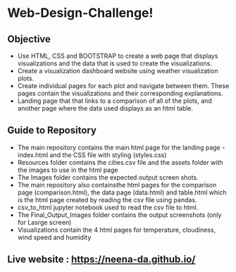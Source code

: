 # Web-Design-Challenge!

## Objective
* Use HTML, CSS and BOOTSTRAP to create a web page that displays visualizations and the data that is used to create the visualizations.
* Create a visualization dashboard website using weather visualization plots.
* Create individual pages for each plot and navigate between them. These pages contain the visualizations and their corresponding explanations.
* Landing page that that links to a comparison of all of the plots, and another page where the data used displays as an html table.

## Guide to Repository
*  The main repository contains the main html page for the landing page - index.html and the CSS file with styling (styles.css)
*  Resources folder comtains the cities.csv file and the assets folder with the images to use in the html page
*   The Images folder contains the expected output screen shots.
*  The main repository also containsthe html pages for the comparison page (comparison.html), the data page (data.html) and table.html which is the html page created by reading      the csv file using pandas.
*  csv_to_html jupyter notebook used to read the csv file to html.
*  The Final_Output_Images folder contains the output screenshots (only for Lasrge screen)
*  Visualizations contain the 4 html pages for temperature, cloudiness, wind speed and humidity
 
## Live website : https://neena-da.github.io/
